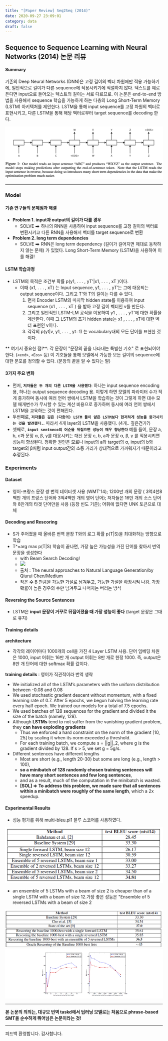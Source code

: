 ```yaml
---
title: "[Paper Review] Seq2Seq (2014)"
date: 2020-09-27 23:09:01
category: data
draft: false
---
```


## Sequence to Sequence Learning with Neural Networks (2014) 논문 리뷰

#### Summary
기존의 Deep Neural Networks (DNN)은 고정 길이의 벡터 차원에만 적용 가능하기에, 일반적으로 길이가 다른 sequence에 적용시키기에 적절하지 않다. 텍스트를 예로 든다면 input으로 들어오는 텍스트의 길이는 서로 다르므로. 이 논문은 end-to-end 방법을 사용해서 sequence 학습을 가능하게 하는 다층의 Long Short-Term Memory (LSTM) 아키텍처를 제안한다. LSTM을 통해 input sequence를 고정 차원의 벡터로 표현시키고, 다른 LSTM을 통해 해당 벡터로부터 target sequence를 decoding 한다.

![](20200925-seq2seq/9C11E5E0-8069-4F41-A294-7041C45E0FB2.png)

---

### Model

#### 기존 연구들의 문제점과 해결
* **Problem 1. input과 output의 길이가 다를 경우**
	* SOLVE ⮕ 하나의 RNN을 사용하여 input sequence를 고정 길이의 벡터로 변환시키고 다른 RNN을 사용해서 벡터를 target sequence로 변환
* **Problem 2. long term dependencies**
	* SOLVE ⮕ RNN은 long term dependency (길이가 길어지면 제대로 동작하지 않는 문제) 가 있었다.  Long Short-Term Memory (LSTM)을 사용하여 이를 해결!

#### LSTM 학습과정
* LSTM의 목적은 조건부 확률 p(y1, . . . , yT'|x1, . . . , xT )이다. 
	* 이때 (x1, . . . , xT) 는 Input sequence, y1, . . . , yT′는 그에 대응되는 output sequence이다. 그리고 T'와 T의 길이는 다를 수 있다.
		1. 먼저 Encoder LSTM의 마지막 hidden state를 이용하여  input sequence (x1 , . . . , xT ) 을 받아 고정 길이 벡터인 v를 만든다.
		2. 그리고 일반적인 LSTM-LM 공식을 이용하여 y1 , . . . , yT'에 대한 확률을 계산한다. 이때 그 LSTM의 초기 hidden state는 x1 , . . . , xT에 대한 벡터 표현인 v이다.
		3. 각각의 p(yt|v, y1, . . . , yt−1) 는 vocabulary내의 모든 단어를 표현한 것이다.

** 여기서 중요한 점!**: 각 문장이 "문장의 끝을 나타내는 특별한 기호" 로 표현되어야 한다. (`<end>`, `<Eos>` 등) 이 기호들을 통해 모델에서 가능한 모든 길이의 sequence에 대한 분포를 정의할 수 있다. (문장의 끝을 알 수 있다는 말)

#### 3가지 주요 변화
* 먼저, **`저자들은 두 개의 다른 LSTM을 사용했다`**:  하나는 input sequence encoding 용, 하나는 output sequence decoding 용. 이렇게 하면 모델의 파라미터 수가 적게 증가하며 동시에 여러 언어 쌍에서 LSTM을 학습하는 것이 그렇게 하면 대수 모델 매개변수가 무시할 수 있는 계산 비용으로 증가하며 동시에 여러 언어 쌍에서 LSTM을 교육하는 것이 편해진다. 
* 두번째로, **`저자들은 깊은 (다층의) LSTM 들이 얕은 LSTM보다 현저하게 성능을 증가시키는 것을 발견했다.`**. 따라서 4개 layer의 LSTM을 사용했다. (4개.. 깊은건가?)
* 셋째로, **`input sentnece의 어순을 뒤집으면 성능이 매우 향상한다`** 예를 들어, 문장 a, b, c과 문장 α, β, γ를 대응시키는 대신 문장 c, b, a과 문장 α, β, γ 를 적용시키면 성능이 향상된다. 정확한 원인은 모르나 input의 a와 target의 α, input의 b와 target의 β처럼 input output간의 소통 거리가 상대적으로 가까워지기 때문이라고 추정된다.

### Experiments
#### Dataset
* 영어-프랑스 문장 쌍 번역 데이터셋 사용 (WMT'14); 1200만 개의 문장 ( 3억4천8백만 개의 프랑스 단어와 3억4백만 개의 영어 단어); 저자들은 16만 개의 소스 단어와 8만개의 타겟 단어만을 사용 (등장 빈도 기준); 어휘에 없다면 UNK 토큰으로 대체 

#### Decoding and Rescoring
* S가 주어졌을 때 올바른 번역 문장 T와의 로그 확률 p(T|S)을 최대화하는 방향으로 학습
* T^=arg max p(T|S) 학습이 끝나면, 가장 높은 가능성을 가진 단어를 찾아서 번역 문장을 생성한다
	* with Beam Search Decoding!
	* ![](https://miro.medium.com/max/1534/1*SWd3C64RWUs07MHbjWL_mA.png)
	* 출처 : The neural approaches to Natural Language Generation/by Qiurui Chen/Medium
	* 작은 수 B 만큼을 가능한 가설로 남겨두고, 가능한 가설을 확장시켜 나감. 가장 확률이 높은 경우의 수만 남겨두고 나머지는 버리는 방식

#### Reversing the Source Sentences
* LSTM은 **input 문장이 거꾸로 뒤집어졌을 때 가장 성능이 좋다** (target 문장은 그대로 유지)

#### Training details
**architecture**
* 각각의 레이어마다 1000개의 cell을 가진 4 Layer LSTM 사용. 단어 임베딩 차원은 1000, input 어휘는 16만 개 output 어휘는 8만 개로 한정 1000. 즉, output은 8만 개 단어에 대한 softmax 확률 값이다.

**training details** : 영어가 직관적이라 번역 생략
* We initialized all of the LSTM’s parameters with the uniform distribution between -0.08 and 0.08
* We used stochastic gradient descent without momentum, with a fixed learning rate of 0.7. After 5 epochs, we begun halving the learning rate every half epoch. We trained our models for a total of 7.5 epochs.
* We used batches of 128 sequences for the gradient and divided it the size of the batch (namely, 128).
* Although **LSTMs** tend to not suffer from the vanishing gradient problem, they **can have exploding gradients**
	* Thus we enforced a hard constraint on the norm of the gradient [10, 25] by scaling it when its norm exceeded a threshold.
	* For each training batch, we compute s = ||g||_2, where g is the gradient divided by 128. If s > 5, we set g = 5g/s.
* Different sentences have different lengths
	* Most are short  (e.g., length 20-30) but some are long (e.g., length > 100),
	* **so a minibatch of 128 randomly chosen training sentences will have many short sentences and few long sentences**,
	* and as a result, much of the computation in the minibatch is wasted.
	* **[SOL] => To address this problem, we made sure that all sentences within a minibatch were roughly of the same length**, which a 2x speedup.

#### Experimental Results
* 성능 평가를 위해 multi-bleu.pl1 블루 스코어를 사용하였다.

![](20200925-seq2seq/seq2seq-table1.PNG)
- an ensemble of 5 LSTMs with a beam of size 2 is cheaper than of a single LSTM with a beam of size 12.가장 좋은 성능은 "Ensemble of 5 reversed LSTMs with a beam of size 2


![](20200925-seq2seq/seq2seq-table2.PNG)
![](20200925-seq2seq/comparison_baseline.PNG)

---

**본 논문의 의의는, 대규모 번역 taskd에서 딥러닝 모델로는 처음으로 phrase-based SMT을 순수하게 뛰어넘은 논문이라는 것!**

---

피드백 환영합니다. 
감사합니다.
<!--stackedit_data:
eyJoaXN0b3J5IjpbNzU4NzE4ODQ2LC01MDY2MDkxODRdfQ==
-->